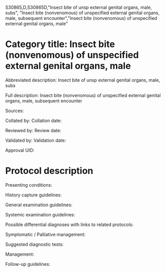 S30865,D,S30865D,"Insect bite of unsp external genital organs, male, subs", "Insect bite (nonvenomous) of unspecified external genital organs, male, subsequent encounter","Insect bite (nonvenomous) of unspecified external genital organs, male"
# Category title: Insect bite (nonvenomous) of unspecified external genital organs, male

Abbreviated description: Insect bite of unsp external genital organs, male, subs

Full description: Insect bite (nonvenomous) of unspecified external genital organs, male, subsequent encounter

Sources:

Collated by:
Collation date:

Reviewed by:
Review date:

Validated by:
Validation date:

Approval UID:

# Protocol description

Presenting conditions:

History capture guidelines:

General examination guidelines:

Systemic examination guidelines:

Possible differential diagnoses with links to related protocols:

Symptomatic / Palliative management:

Suggested diagnostic tests:

Management:

Follow-up guidelines:
